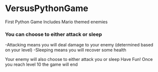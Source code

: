 # VersusPythonGame
First Python Game
Includes Mario themed enemies
### You can choose to either attack or sleep

-Attacking means you will deal damage to your enemy (determined based on your level)
-Sleeping means you will recover some health

Your enemy will also choose to either attack you or sleep
Have Fun!
Once you reach level 10 the game will end
